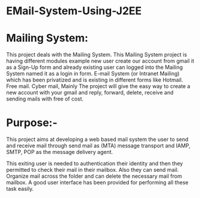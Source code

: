 # EMail-System-Using-J2EE

# Mailing System:
This project deals with the Mailing System. This Mailing System project is having different modules example new user create our account from gmail it as a Sign-Up form and already existing user can logged into the Mailing System named it as a login in form.
E-mail System (or Intranet Mailing) which has been privatized and is existing in different forms like Hotmail. Free mail. Cyber mail, Mainly The project will give the easy way to create a new account with your gmail and reply, forward, delete, receive and sending mails with free of cost.

# Purpose:-
This project aims at developing a web based mail system the user to send and receive mail through send mail as (MTA) message transport and IAMP, SMTP, POP as the message delivery agent.

This exiting user is needed to authentication their identity and then they permitted to check their mail in their mailbox. Also they can send mail. Organize mail across the folder and can delete the necessary mail from mailbox. A good user interface has been provided for performing all these task easily.
